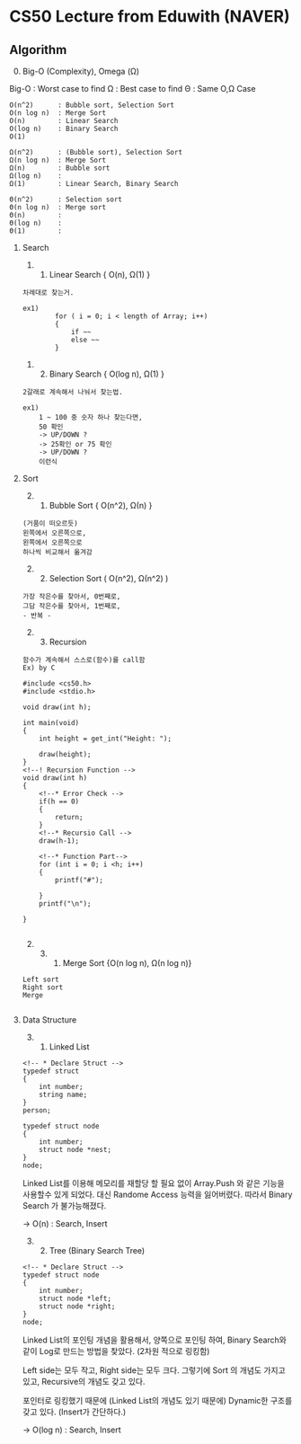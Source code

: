 # CS50 Lecture from Eduwith (NAVER)

## Algorithm

0. Big-O (Complexity), Omega (Ω)

Big-O : Worst case to find
Ω : Best case to find
Θ : Same O,Ω Case

```
O(n^2)      : Bubble sort, Selection Sort
O(n log n)  : Merge Sort
O(n)        : Linear Search
O(log n)    : Binary Search
O(1)

Ω(n^2)      : (Bubble sort), Selection Sort
Ω(n log n)  : Merge Sort
Ω(n)        : Bubble sort
Ω(log n)    :
Ω(1)        : Linear Search, Binary Search

Θ(n^2)      : Selection sort
Θ(n log n)  : Merge sort
Θ(n)        :
Θ(log n)    :
Θ(1)        :
```

1. Search

   1. 1. Linear Search { O(n), Ω(1) }

   ```
   차례대로 찾는거.

   ex1)
           for ( i = 0; i < length of Array; i++)
           {
               if ~~
               else ~~
           }
   ```

   1. 2. Binary Search { O(log n), Ω(1) }

   ```
   2갈래로 계속해서 나눠서 찾는법.

   ex1)
       1 ~ 100 중 숫자 하나 찾는다면,
       50 확인
       -> UP/DOWN ?
       -> 25확인 or 75 확인
       -> UP/DOWN ?
       이런식
   ```

2. Sort

   2. 1. Bubble Sort { O(n^2), Ω(n) }

   ```
   (거품이 떠오르듯)
   왼쪽에서 오른쪽으로,
   왼쪽에서 오른쪽으로
   하나씩 비교해서 옮겨감
   ```

   2. 2. Selection Sort ( O(n^2), Ω(n^2) )

   ```
   가장 작은수를 찾아서, 0번째로,
   그담 작은수를 찾아서, 1번째로,
   - 반복 -
   ```

   2. 3. Recursion

   ```
   함수가 계속해서 스스로(함수)를 call함
   Ex) by C

   #include <cs50.h>
   #include <stdio.h>

   void draw(int h);

   int main(void)
   {
       int height = get_int("Height: ");

       draw(height);
   }
   <!--! Recursion Function -->
   void draw(int h)
   {
       <!--* Error Check -->
       if(h == 0)
       {
           return;
       }
       <!--* Recursio Call -->
       draw(h-1);

       <!--* Function Part-->
       for (int i = 0; i <h; i++)
       {
           printf("#");

       }
       printf("\n");

   }


   ```

   2. 3. 1. Merge Sort {O(n log n), Ω(n log n)}

   ```
   Left sort
   Right sort
   Merge


   ```

3. Data Structure

   3. 1. Linked List

   ```
   <!-- * Declare Struct -->
   typedef struct
   {
       int number;
       string name;
   }
   person;

   typedef struct node
   {
       int number;
       struct node *nest;
   }
   node;

   ```

   Linked List를 이용해 메모리를 재할당 할 필요 없이
   Array.Push 와 같은 기능을 사용할수 있게 되었다.
   대신 Randome Access 능력을 잃어버렸다.
   따라서 Binary Search 가 불가능해졌다.

   -> O(n) : Search, Insert

   3. 2. Tree (Binary Search Tree)

   ```
   <!-- * Declare Struct -->
   typedef struct node
   {
       int number;
       struct node *left;
       struct node *right;
   }
   node;

   ```

   Linked List의 포인팅 개념을 활용해서,
   양쪽으로 포인팅 하여,
   Binary Search와 같이
   Log로 만드는 방법을 찾았다.
   (2차원 적으로 링킹함)

   Left side는 모두 작고,
   Right side는 모두 크다.
   그렇기에 Sort 의 개념도 가지고 있고,
   Recursive의 개념도 갖고 있다.

   포인터로 링킹했기 때문에
   (Linked List의 개념도 있기 때문에)
   Dynamic한 구조를 갖고 있다.
   (Insert가 간단하다.)

   -> O(log n) : Search, Insert
